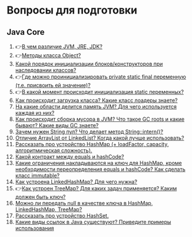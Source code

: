 # Вопросы для подготовки

## Java Core

1. :point_right:[В чем различие JVM, JRE, JDK?](./java-core/В_чем_различие_JVM,_JRE,_JDK.md)
1. :point_right:[Методы класса Object?](./java-core/Методы_класса_Object.md)
1. [Какой порядок инициализации блоков/конструкторов при наследовании классов?](./java-core/Какой_порядок_инициализации_блоковконструкторов_при_наследовании_классов.md)
1. :point_right:[Где можно проинициализировать private static final переменную (т.е. присвоить ей значение)?](./java-core/Где_можно_проинициализировать_private_static_final_переменную_(т.е._присвоить_ей_значение).md)
1. :point_right:[В какой момент происходит инициализация static переменных?](./java-core/В_какой_момент_происходит_инициализация_static_переменных.md)
1. [Как происходит загрузка класса? Какие класс лоадеры знаете?](./java-core/Как_происходит_загрузка_класса_Какие_класс_лоадеры_знаете.md)
1. [На какие области делится память JVM? Для чего используется каждая из них?](./java-core/На_какие_области_делится_память_JVM_Для_чего_используется_каждая_из_них.md)
1. [Как происходит сборка мусора в JVM? Что такое GC roots и какие бывают? Какие виды GC знаете? ](./java-core/Как_происходит_сборка_мусора_в_JVM_Что_такое_GC_roots_и_какие_бывают_Какие_виды_GC_знаете_.md)
1. [Зачем нужен String пул? Что делает метод String::intern()?](./java-core/Зачем_нужен_String_пул_Что_делает_метод_Stringintern().md)
1. [Отличие ArrayList от LinkedList? Когда какой лучше использовать?](./java-core/Отличие_ArrayList_от_LinkedList_Когда_какой_лучше_использовать.md)
1. [Рассказать про устройство HashMap (+ loadFactor, capacity, алгоритмическая сложность).](./java-core/Рассказать_про_устройство_HashMap_(+_loadFactor,_capacity,_алгоритмическая_сложность)..md)
1. [Какой контракт между equals и hashCode?](./java-core/Какой_контракт_между_equals_и_hashCode.md)
1. [Какие ограничения накладываются на ключ для HashMap, кроме необходимости переопределения equals и hashCode? Как сделать класс immutable?](./java-core/Какие_ограничения_накладываются_на_ключ_для_HashMap,_кроме_необходимости_переопределения_equals_и_hashCode_Как_сделать_класс_immutable.md)
1. [Как устроена LinkedHashMap? Для чего нужна?](./java-core/Как_устроена_LinkedHashMap_Для_чего_нужна.md)
1. :point_right:[Как устроен TreeMap? Для каких задач применяется? Каким должен быть ключ?](./java-core/Как_устроен_TreeMap_Для_каких_задач_применяется_Каким_должен_быть_ключ.md)
1. [Можно ли передать null в качестве ключа в HashMap, LinkedHashMap, TreeMap?](./java-core/Можно_ли_передать_null_в_качестве_ключа_в_HashMap,_LinkedHashMap,_TreeMap.md)
1. [Рассказать про устройство HashSet.](./java-core/Рассказать_про_устройство_HashSet..md)
1. [Какие виды ссылок в Java существуют? Приведите примеры использования](./java-core/Какие_виды_ссылок_в_Java_существуют_Приведите_примеры_использования.md)